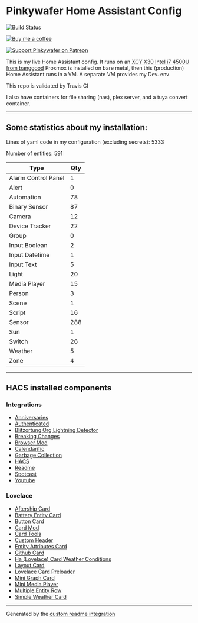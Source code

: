 # Pinkywafer Home Assistant Config

[![Build Status](https://travis-ci.com/pinkywafer/Home-Assistant_Config.svg?branch=master)](https://travis-ci.com/pinkywafer/Home-Assistant_Config)

[![Buy me a coffee](https://img.shields.io/static/v1.svg?label=Buy%20me%20a%20coffee&logo=buy%20me%20a%20coffee&logoColor=white&labelColor=ff69b4&message=donate&color=Black)](https://www.buymeacoffee.com/V3q9id4)

[![Support Pinkywafer on Patreon][patreon-shield]][patreon]

This is my live Home Assistant config. 
It runs on an [XCY X30 Intel i7 4500U from banggood](https://www.banggood.com/XCY-X30-Mini-PC-Intel-Core-I7-4500U-Barebone-1_8GHz-Intel-HD-Graphics-4200-Windows-10-Dual-Core-Fanless-Mini-Desktop-PC-HDMI-VGA-WiFi-Nettop-HTPC-p-1479424.html)
Proxmox is installed on bare metal,  then this (production) Home Assistant runs in a VM.
A separate VM provides my Dev. env

This repo is validated by Travis CI

I also have containers for file sharing (nas), plex server, and a tuya convert container.

***

## Some statistics about my installation:

Lines of yaml code in my configuration (excluding secrets): 5333

Number of entities: 591

Type | Qty
-- | --
Alarm Control Panel | 1
Alert | 0
Automation | 78
Binary Sensor | 87
Camera | 12
Device Tracker | 22
Group | 0
Input Boolean | 2
Input Datetime | 1
Input Text | 5
Light | 20
Media Player | 15
Person | 3
Scene | 1
Script | 16
Sensor | 288
Sun | 1
Switch | 26
Weather | 5
Zone | 4

***

## HACS installed components

### Integrations
- [Anniversaries](https://github.com/pinkywafer/Anniversaries)
- [Authenticated](https://github.com/custom-components/authenticated)
- [Blitzortung.Org Lightning Detector](https://github.com/mrk-its/homeassistant-blitzortung)
- [Breaking Changes](https://github.com/custom-components/breaking_changes)
- [Browser Mod](https://github.com/thomasloven/hass-browser_mod)
- [Calendarific](https://github.com/pinkywafer/Calendarific)
- [Garbage Collection](https://github.com/bruxy70/Garbage-Collection)
- [HACS](https://github.com/hacs/integration)
- [Readme](https://github.com/custom-components/readme)
- [Spotcast](https://github.com/fondberg/spotcast)
- [Youtube](https://github.com/custom-components/youtube)

### Lovelace
- [Aftership Card](https://github.com/iantrich/aftership-card)
- [Battery Entity Card](https://github.com/cbulock/lovelace-battery-entity)
- [Button Card](https://github.com/custom-cards/button-card)
- [Card Mod](https://github.com/thomasloven/lovelace-card-mod)
- [Card Tools](https://github.com/thomasloven/lovelace-card-tools)
- [Custom Header](https://github.com/maykar/custom-header)
- [Entity Attributes Card](https://github.com/custom-cards/entity-attributes-card)
- [Github Card](https://github.com/ljmerza/github-card)
- [Ha (Lovelace) Card Weather Conditions](https://github.com/r-renato/ha-card-weather-conditions)
- [Layout Card](https://github.com/thomasloven/lovelace-layout-card)
- [Lovelace Card Preloader](https://github.com/gadgetchnnel/lovelace-card-preloader)
- [Mini Graph Card](https://github.com/kalkih/mini-graph-card)
- [Mini Media Player](https://github.com/kalkih/mini-media-player)
- [Multiple Entity Row](https://github.com/benct/lovelace-multiple-entity-row)
- [Simple Weather Card](https://github.com/kalkih/simple-weather-card)

***


Generated by the [custom readme integration](https://github.com/custom-components/readme)

[patreon-shield]: https://c5.patreon.com/external/logo/become_a_patron_button.png
[patreon]: https://www.patreon.com/pinkywafer
